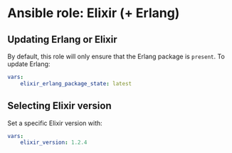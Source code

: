 # Ansible role: Elixir (+ Erlang)

## Updating Erlang or Elixir

By default, this role will only ensure that the Erlang package is `present`. To update Erlang:

```yaml
vars:
    elixir_erlang_package_state: latest
```

## Selecting Elixir version

Set a specific Elixir version with:

```yaml
vars:
    elixir_version: 1.2.4
```